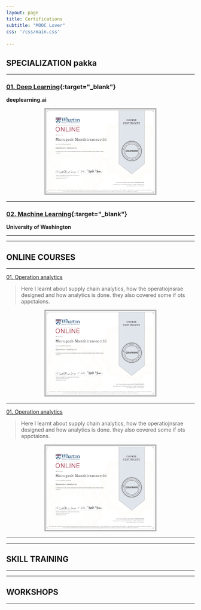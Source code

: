 ```yaml
---
layout: page
title: Certifications
subtitle: "MOOC Lover"
css: '/css/main.css'

---
```


## SPECIALIZATION pakka

---
### [01. Deep Learning](https://www.coursera.org/account/accomplishments/specialization/R84YKF5GP6R7){:target="_blank"}
**deeplearning.ai**
<p align="center">
<img src="/assets/img/certificates/cer1.jpg" width="300">
</p>

---
### [02. Machine Learning](https://www.coursera.org/account/accomplishments/specialization/RSNHF85LSVVQ){:target="_blank"}
**University of Washington**


---

---
## ONLINE COURSES

---
[01. Operation analytics](www.google.co.in)

>Here I learnt about supply chain analytics, how the operatiojnsrae designed and how analytics is done. they also covered some if ots appctaions.

<p align="center">
<img src="/assets/img/certificates/cer1.jpg" width="300">
</p>

---
[01. Operation analytics](www.google.co.in)

>Here I learnt about supply chain analytics, how the operatiojnsrae designed and how analytics is done. they also covered some if ots appctaions.

<p align="center">
<img src="/assets/img/certificates/cer1.jpg" width="300">
</p>

---

---
## SKILL TRAINING

---

---
## WORKSHOPS
---
